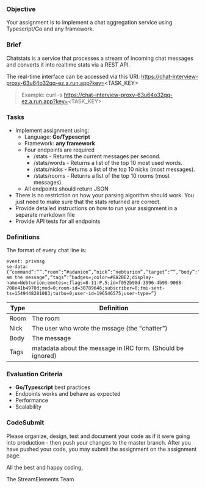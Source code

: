 ### Objective

Your assignment is to implement a chat aggregation service using Typescript/Go and any framework.

### Brief

Chatstats is a service that processes a stream of incoming chat messages and converts it into realtime stats via a REST API.

The real-time interface can be accessed via this URI: https://chat-interview-proxy-63u64o32qq-ez.a.run.app?key=<TASK_KEY>

> Example: curl -s https://chat-interview-proxy-63u64o32qq-ez.a.run.app?key=<TASK_KEY>

### Tasks
-   Implement assignment using:
    -   Language: **Go/Typescript**
    -   Framework: **any framework**
    -   Four endpoints are required
        -   /stats - Returns the current messages per second.
        -   /stats/words - Returns a list of the top 10 most used words.
        -   /stats/nicks - Returns a list of the top 10 nicks (most messages).
        -   /stats/rooms - Returns a list of the top 10 rooms (most messages).
    -   All endpoints should return JSON
-   There is no restriction on how your parsing algorithm should work. You just need to make sure that the stats returned are correct.
-   Provide detailed instructions on how to run your assignment in a separate markdown file
-   Provide API tests for all endpoints

### Definitions
The format of every chat line is:
```
event: privmsg
se-data: {“command”:“”,“room”:“#adanion”,“nick”:“nebturion”,“target”:“”,“body”:“I am the message”,“tags”:“badges=;color=#8A2BE2;display-name=Nebturion;emotes=;flags=8-11:P.5;id=f052b98d-3996-4b99-9088-708e41b4970d;mod=0;room-id=30789646;subscriber=0;tmi-sent-ts=1549448281083;turbo=0;user-id=196546575;user-type=“}
```

| Type  | Definition                                                    |
|-------|---------------------------------------------------------------|
| Room  | The room                                                   |
| Nick  | The user who wrote the mssage (the "chatter")                 |
| Body  | The message                                                   |
| Tags  | matadata about the message in IRC form. (Should be ignored)   |

### Evaluation Criteria

-   **Go/Typescript** best practices
-   Endpoints works and behave as expected
-   Performance
-   Scalability 

### CodeSubmit

Please organize, design, test and document your code as if it were going into production - then push your changes to the master branch. After you have pushed your code, you may submit the assignment on the assignment page.

All the best and happy coding,

The StreamElements Team
